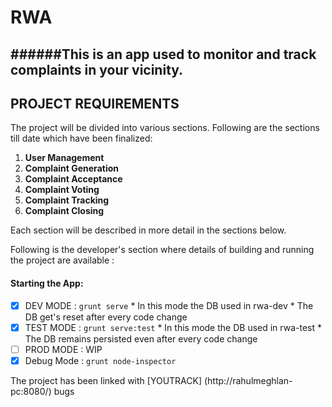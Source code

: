 # RWA
######This is an app used to monitor and track complaints in your vicinity.
----
## PROJECT REQUIREMENTS
The project will be divided into various sections. Following are the sections till date which have been finalized: 

1. **User Management**
2. **Complaint Generation**
3. **Complaint Acceptance**
4. **Complaint Voting**
5. **Complaint Tracking**
6. **Complaint Closing**


Each section will be described in more detail in the sections below.

Following is the developer's section where details of building and running the project are available :

#### Starting the App:

- [x] DEV MODE : `grunt serve`
      * In this mode the DB used in rwa-dev
      * The DB get's reset after every code change
- [x] TEST MODE : `grunt serve:test`
      * In this mode the DB used in rwa-test
      * The DB remains persisted even after every code change
- [ ] PROD MODE : WIP
- [x] Debug Mode : `grunt node-inspector`

The project has been linked with [YOUTRACK] (http://rahulmeghlan-pc:8080/) bugs